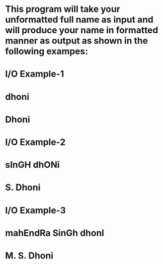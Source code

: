 # 
# This program will take your unformatted full name as input and will produce your name in formatted manner as output as shown in the following exampes: 
# I/O Example-1 
#  dhoni
#  Dhoni
# I/O Example-2
#  sInGH dhONi
#  S. Dhoni
# I/O Example-3
#  mahEndRa SinGh dhonI
#  M. S. Dhoni
